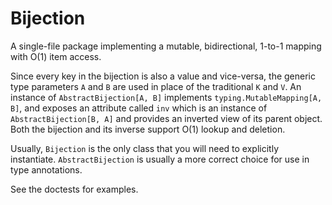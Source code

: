 # Bijection

A single-file package implementing a mutable, bidirectional, 1-to-1 mapping with
O(1) item access.

Since every key in the bijection is also a value and vice-versa, the generic
type parameters `A` and `B` are used in place of the traditional `K` and `V`.
An instance of `AbstractBijection[A, B]` implements
`typing.MutableMapping[A, B]`, and exposes an attribute called `inv` which is an
instance of `AbstractBijection[B, A]` and provides an inverted view of its
parent object. Both the bijection and its inverse support O(1) lookup and
deletion.

Usually, `Bijection` is the only class that you will need to explicitly
instantiate. `AbstractBijection` is usually a more correct choice for use in
type annotations.

See the doctests for examples.
